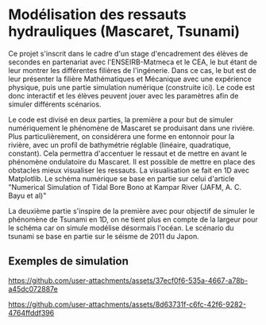 # Modélisation des ressauts hydrauliques (Mascaret, Tsunami)

Ce projet s'inscrit dans le cadre d'un stage d'encadrement des élèves de secondes en partenariat avec l'ENSEIRB-Matmeca et le CEA, le but étant de leur montrer les différentes filières de l'ingénerie. Dans ce cas, le but est de leur présenter la filière Mathématiques et Mécanique avec une expérience physique, puis une partie simulation numérique (construite ici).
Le code est donc interactif et les élèves peuvent jouer avec les paramètres afin de simuler différents scénarios.

Le code est divisé en deux parties, la première a pour but de simuler numériquement le phénomène de Mascaret se produisant dans une rivière. Plus particulièrement, on considérera une forme en entonnoir 
pour la rivière, avec un profil de bathymétrie réglable (linéaire, quadratique, constant). Cela permettra d'accentuer le ressaut et de mettre en avant le phénomène ondulatoire du Mascaret. Il est possible de mettre en place des obstacles mieux visualiser les ressauts. La visualisation se fait en 1D avec Matplotlib.
Le schéma numérique se base en partie sur celui d'article "Numerical Simulation of Tidal Bore Bono at Kampar River (JAFM, A. C. Bayu et al)"

La deuxième partie s'inspire de la première avec pour objectif de simuler le phénomène de Tsunami en 1D, on ne tient plus en compte de la largeur pour le schéma car on simule modélise désormais l'océan. Le scénario du tsunami se base en partie sur le séisme de 2011 du Japon.

## Exemples de simulation
https://github.com/user-attachments/assets/37ecf0f6-535a-4667-a78b-a45dc072887e

https://github.com/user-attachments/assets/8d63731f-c6fc-42f6-9282-4764ffddf396


